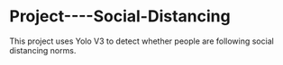 # Project----Social-Distancing
This project uses Yolo V3 to detect whether people are following social distancing norms.
